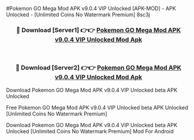 #Pokemon GO Mega Mod APK v9.0.4 VIP Unlocked [APK-MOD] - APK Unlocked - [Unlimited Coins No Watermark Premium] 8sc3j



<div align="center">

<h3>🔴 Download [Server1] 👉👉 <a href="https://momento.my/?title=Pokemon_GO_Mega_Mod_APK_v9.0.4_VIP_Unlocked">Pokemon GO Mega Mod APK v9.0.4 VIP Unlocked Mod Apk</a></h3><br>

<h3>🔴 Download [Server2] 👉👉 <a href="https://momento.my/?title=Pokemon_GO_Mega_Mod_APK_v9.0.4_VIP_Unlocked">Pokemon GO Mega Mod APK v9.0.4 VIP Unlocked Mod Apk</a></h3>
</div>



Download Pokemon GO Mega Mod APK v9.0.4 VIP Unlocked beta APK Unlocked

Free Pokemon GO Mega Mod APK v9.0.4 VIP Unlocked beta APK Unlocked [Unlimited Coins No Watermark Premium]

Download Pokemon GO Mega Mod APK v9.0.4 VIP Unlocked beta APK Unlocked [Unlimited Coins No Watermark Premium] Mod For Android
